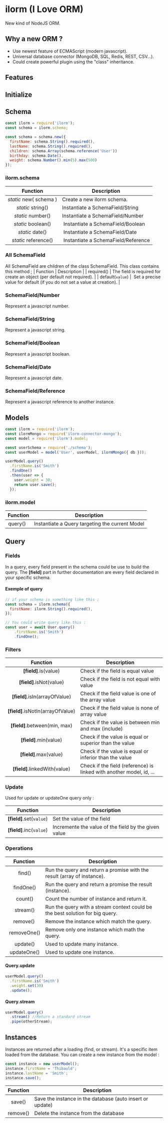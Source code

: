 # ilorm (I Love ORM)
New kind of NodeJS ORM.


## Why a new ORM ?
- Use newest feature of ECMAScript (modern javascript). 
- Universal database connector (MongoDB, SQL, Redis, REST, CSV...).  
- Could create powerful plugin using the "class" inheritance.

## Features

## Initialize

## Schema
```javascript
const ilorm = require('ilorm');
const schema = ilorm.schema;

const schema = schema.new({
  firstName: schema.String().required(),
  lastName: schema.String().required(),
  children: schema.Array(schema.reference('User'))
  birthday: schema.Date(),
  weight: schema.Number().min(5).max(500)
});

```
### ilorm.schema ###
| Function | Description |
|:--------:|-------------|
| *static* new( schema ) | Create a new ilorm schema. |
| *static* string() | Instantiate a SchemaField/String |
| *static* number() | Instantiate a SchemaField/Number |
| *static* boolean() | Instantiate a SchemaField/Boolean |
| *static* date() | Instantiate a SchemaField/Date |
| *static* reference() | Instantiate a SchemaField/Reference |

### All SchemaField ###
All SchemaField are children of the class SchemaField. This class contains this method ;
| Function | Description |
| required() | The field is required for create an object (per default not required). |
| default(`value`) |  Set a precise value for default (if you do not set a value at creation). |

### SchemaField/Number ###
Represent a javascript number.

### SchemaField/String ###
Represent a javascript string.

### SchemaField/Boolean ###
Represent a javascript boolean.

### SchemaField/Date ###
Represent a javascript date.

### SchemaField/Reference ###
Represent a javascript reference to another instance.


## Models
```javascript
const ilorm = require('ilorm');
const ilormMongo = require('ilorm-connector-mongo');
const model = require('ilorm').model;

const userSchema = require('./schema');
const userModel = model('User', userModel, ilormMongo({ db }));

userModel.query()
  .firstName.is('Smith')
  .findOne()
  .then(user => {
    user.weight = 30;
    return user.save();
  });
```

### ilorm.model ###
| Function | Description |
|:--------:|-------------|
| query()  | Instantiate a Query targeting the current Model |

## Query ##
### Fields ###
In a query, every field present in the schema could be use to build the query.
The **[field]** part in further documentation are every field declared in your specific schema.

#### Exemple of query ####
```javascript
// if your schema is something like this ;
const schema = ilorm.schema({
  firstName: ilorm.String().required(),
});

// You could write query like this :
const user = await User.query()
    .firstName.is('Smith')
    .findOne();
```

### Filters ###

| Function | Description |
|:--------:|-------------|
| **[field]**.is(value) | Check if the field is equal value |
| **[field]**.isNot(value) | Check if the field is not equal with value |
| **[field]**.isIn(arrayOfValue) | Check if the field value is one of the array value |
| **[field]**.isNotIn(arrayOfValue) | Check if the field value is none of array value |
| **[field]**.between(min, max) | Check if the value is between min and max (include)|
| **[field]**.min(value) | Check if the value is equal or superior than the value |
| **[field]**.max(value) | Check if the value is equal or inferior than the value |
| **[field]**.linkedWith(value) | Check if the field (reference) is linked with another model, id, ... |

### Update ###
Used for update or updateOne query only :

| Function | Description |
|:--------:|-------------|
| **[field]**.set(`value`) | Set the value of the field |
| **[field]**.inc(`value`) | Incremente the value of the field by the given value |


### Operations ###
| Function | Description |
|:--------:|-------------|
| find() | Run the query and return a promise with the result (array of instance). |
| findOne() | Run the query and return a promise the result (instance). |
| count() | Count the number of instance and return it. |
| stream() | Run the query with a stream context could be the best solution for big query. |
| remove() | Remove the instance which match the query. |
| removeOne() | Remove only one instance which math the query. |
| update() | Used to update many instance. |
| updateOne() | Used to update one instance. |


#### Query.update ####

```javascript
userModel.query()
  .firstName.is('Smith')
  .weight.set(30)
  .update();

```

#### Query.stream ####
```javascript
userModel.query()
  .stream() //Return a standard stream
  .pipe(otherStream);

```


## Instances
Instances are returned after a loading (find, or stream). It's a specific item loaded from the database. You can create a new instance from the model :
```javascript
const instance = new userModel();
instance.firstName = 'Thibauld';
instance.lastName = 'Smith';
instance.save();
```


| Function | Description |
|:--------:|-------------|
| save() | Save the instance in the database (auto insert or update) |
| remove() | Delete the instance from the database |
